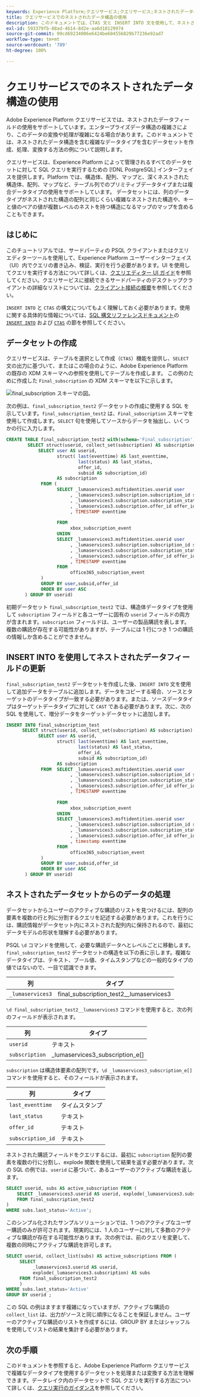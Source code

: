 ```yaml
---
keywords: Experience Platform;クエリサービス;クエリサービス;ネストされたデータ構造;ネストされたデータ;
title: クエリサービスでのネストされたデータ構造の使用
description: このドキュメントでは、CTAS 文と INSERT INTO 文を使用して、ネストされたデータフィールドを処理および変換する実際の例について説明します。
exl-id: 593379fb-88ad-4b14-8d2e-aa6d18129974
source-git-commit: 99cd69234006e6424be604556829b77236e92ad7
workflow-type: tm+mt
source-wordcount: '789'
ht-degree: 100%

---
```


# クエリサービスでのネストされたデータ構造の使用

Adobe Experience Platform クエリサービスでは、ネストされたデータフィールドの使用をサポートしています。エンタープライズデータ構造の複雑さにより、このデータの変換や処理が複雑になる場合があります。このドキュメントでは、ネストされたデータ構造を含む複雑なデータタイプを含むデータセットを作成、処理、変換する方法の例について説明します。

クエリサービスは、Experience Platform によって管理されるすべてのデータセットに対して SQL クエリを実行するための [!DNL PostgreSQL] インターフェイスを提供します。Platform では、構造体、配列、マップと、深くネストされた構造体、配列、マップなど、テーブル列でのプリミティブデータタイプまたは複合データタイプの使用をサポートしています。 データセットには、列のデータタイプがネストされた構造の配列と同じくらい複雑なネストされた構造や、キーと値のペアの値が複数レベルのネストを持つ構造になるマップのマップを含めることもできます。

## はじめに

このチュートリアルでは、サードパーティの PSQL クライアントまたはクエリエディターツールを使用して、Experience Platform ユーザーインターフェイス（UI）内でクエリの書き込み、検証、実行を行う必要があります。UI を使用してクエリを実行する方法について詳しくは、[クエリエディター UI ガイド](../ui/user-guide.md)を参照してください。クエリサービスに接続できるサードパーティのデスクトップクライアントの詳細なリストについては、[クライアント接続の概要](../clients/overview.md)を参照してください。

`INSERT INTO` と `CTAS` の構文についてもよく理解しておく必要があります。使用に関する具体的な情報については、[SQL 構文リファレンスドキュメント](../sql/syntax.md)の [`INSERT INTO`](../sql/syntax.md#insert-into) および [`CTAS`](../sql/syntax.md#create-table-as-select) の節を参照してください。

## データセットの作成

クエリサービスは、テーブルを選択として作成（`CTAS`）機能を提供し、`SELECT` 文の出力に基づいて、またはこの場合のように、Adobe Experience Platform の既存の XDM スキーマへの参照を使用してテーブルを作成します。 この例のために作成した `Final_subscription` の XDM スキーマを以下に示します。

![final_subscription スキーマの図。](../images/best-practices/final-subscription-schema.png)

次の例は、`final_subscription_test2` データセットの作成に使用する SQL を示しています。`final_subscription_test2` は、`Final_subscription` スキーマを使用して作成します。`SELECT` 句を使用してソースからデータを抽出し、いくつかの行に入力します。

```sql
CREATE TABLE final_subscription_test2 with(schema='Final_subscription') AS (
        SELECT struct(userid, collect_set(subscription) AS subscription) AS _lumaservices3 FROM(
            SELECT user AS userid,
                   struct( last(eventtime) AS last_eventtime,
                           last(status) AS last_status,
                           offer_id, 
                           subsid AS subscription_id)
                   AS subscription
             FROM (
                   SELECT _lumaservices3.msftidentities.userid user
                        , _lumaservices3.subscription.subscription_id subsid
                        , _lumaservices3.subscription.subscription_status status
                        , _lumaservices3.subscription.offer_id offer_id
                        , TIMESTAMP eventtime
 
                   FROM
                        xbox_subscription_event
                   UNION   
                   SELECT _lumaservices3.msftidentities.userid user
                        , _lumaservices3.subscription.subscription_id subsid
                        , _lumaservices3.subscription.subscription_status status
                        , _lumaservices3.subscription.offer_id offer_id
                        , TIMESTAMP eventtime
                   FROM
                        office365_subscription_event
             ) 
             GROUP BY user,subsid,offer_id
             ORDER BY user ASC
       ) GROUP BY userid)
```

初期データセット `final_subscription_test2` では、構造体データタイプを使用して `subscription` フィールドと各ユーザーに固有の `userid` フィールドの両方が含まれます。`subscription` フィールドは、ユーザーの製品購読を表します。複数の購読が存在する可能性がありますが、テーブルには 1 行につき 1 つの購読の情報しか含めることができません。

## INSERT INTO を使用してネストされたデータフィールドの更新

`final_subscription_test2` データセットを作成した後、`INSERT INTO` 文を使用して追加データをテーブルに追加します。データをコピーする場合、ソースとターゲットのデータタイプが一致する必要があります。または、ソースデータタイプはターゲットデータタイプに対して `CAST` である必要があります。次に、次の SQL を使用して、増分データをターゲットデータセットに追加します。

```sql
INSERT INTO final_subscription_test
      SELECT struct(userid, collect_set(subscription) AS subscription) AS _lumaservices3 FROM(
            SELECT user AS userid,
                   struct( last(eventtime) AS last_eventtime,
                           last(status) AS last_status,
                           offer_id, 
                           subsid AS subscription_id)
                   AS subscription
             FROM  SELECT _lumaservices3.msftidentities.userid user
                        , _lumaservices3.subscription.subscription_id subsid
                        , _lumaservices3.subscription.subscription_status status
                        , _lumaservices3.subscription.offer_id offer_id
                        , TIMESTAMP eventtime
 
                   FROM
                        xbox_subscription_event
                   UNION   
                   SELECT _lumaservices3.msftidentities.userid user
                        , _lumaservices3.subscription.subscription_id subsid
                        , _lumaservices3.subscription.subscription_status status
                        , _lumaservices3.subscription.offer_id offer_id
                        , timestamp eventtime
                   FROM
                        office365_subscription_event
             ) 
             GROUP BY user,subsid,offer_id
             ORDER BY user ASC
       ) GROUP BY userid)
```

## ネストされたデータセットからのデータの処理

データセットからユーザーのアクティブな購読のリストを見つけるには、配列の要素を複数の行と列に分割するクエリを記述する必要があります。これを行うには、購読情報がデータセット内にネストされた配列内に保持されるので、最初にデータモデルの形状を理解する必要があります。

PSQL `\d` コマンドを使用して、必要な購読データへとレベルごとに移動します。`final_subscription_test2` データセットの構造を以下の表に示します。複雑なデータタイプは、テキスト、ブール値、タイムスタンプなどの一般的なタイプの値ではないので、一目で認識できます。

| 列 | タイプ |
|--------|-------|
| `_lumaservices3` | final_subscription_test2__lumaservices3 |

`\d final_subscription_test2__lumaservices3` コマンドを使用すると、次の列のフィールドが表示されます。

| 列 | タイプ |
|---------|-------|
| `userid` | テキスト |
| `subscription` | _lumaservices3_subscription_e[] |

`subscription` は構造体要素の配列です。`\d _lumaservices3_subscription_e[]` コマンドを使用すると、そのフィールドが表示されます。

| 列 | タイプ |
|---------|-------|
| `last_eventtime` | タイムスタンプ |
| `last_status` | テキスト |
| `offer_id` | テキスト |
| `subscription_id` | テキスト |

ネストされた購読フィールドをクエリするには、最初に `subscription` 配列の要素を複数の行に分割し、explode 関数を使用して結果を返す必要があります。次の SQL の例では、`userid` に基づいて、あるユーザーのアクティブな購読を返します。

```sql
SELECT userid, subs AS active_subscription FROM (
    SELECT _lumaservices3.userid AS userid, explode(_lumaservices3.subscription) AS subs 
    FROM final_subscription_test2
)
WHERE subs.last_status='Active';
```

このシンプル化されたサンプルソリューションでは、1 つのアクティブなユーザー購読のみが許可されます。現実的には、1 人のユーザーに対して多数のアクティブな購読が存在する可能性があります。次の例では、前のクエリを変更して、複数の同時にアクティブな購読を許可します。

```sql
SELECT userid, collect_list(subs) AS active_subscriptions FROM (
     SELECT
          _lumaservices3.userid AS userid,
          explode(_lumaservices3.subscription) AS subs
     FROM final_subscription_test2
     )
WHERE subs.last_status='Active' 
GROUP BY userid ;
```

この SQL の例はますます複雑になっていますが、アクティブな購読の `collect_list` は、出力がソースと同じ順序になることを保証しません。ユーザーのアクティブな購読のリストを作成するには、GROUP BY またはシャッフルを使用してリストの結果を集計する必要があります。

## 次の手順

このドキュメントを参照すると、Adobe Experience Platform クエリサービスで複雑なデータタイプを使用するデータセットを処理または変換する方法を理解できます。データレイク内のデータセットで SQL クエリを実行する方法について詳しくは、[クエリ実行のガイダンス](../best-practices/writing-queries.md)を参照してください。
